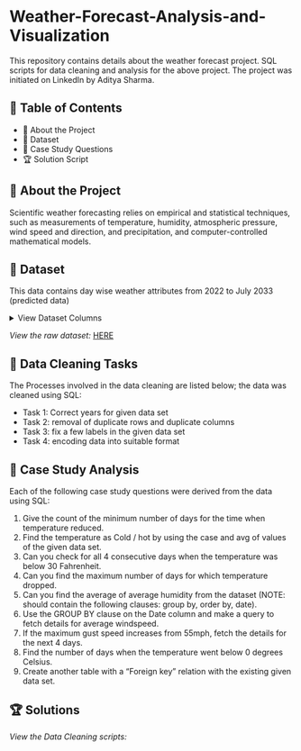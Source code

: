 # Weather-Forecast-Analysis-and-Visualization
This repository contains details about the weather forecast project. SQL scripts for data cleaning and analysis for the above project. The project was initiated on LinkedIn by Aditya Sharma.


## :bookmark_tabs: Table of Contents
- 📝 About the Project
- 📂 Dataset
- 📙 Case Study Questions
- 🏆 Solution Script

## :memo: About the Project
Scientific weather forecasting relies on empirical and statistical techniques, such as measurements of temperature, humidity, atmospheric pressure, wind speed and direction, and precipitation, and computer-controlled mathematical models.


## :open_file_folder: Dataset
This data contains day wise weather attributes from 2022 to July 2033 (predicted data)

 <details><summary>View Dataset Columns</summary>
 <p> 
 
  Columns are as follows :
   - [ ] Date
   - [ ] Average temperature (°F)
   - [ ] Average humidity (%)
   - [ ] Average dewpoint (°F)
   - [ ] Average barometer (in)
   - [ ] Average windspeed (mph)
   - [ ] Average gust speed (mph)
   - [ ] Average direction (°degree)
   - [ ] Rainfall for month (in)
   - [ ] Rainfall for year (in)
   - [ ] Maximum rain per minute
   - [ ] Maximum temperature (°F)
   - [ ] Minimum temperature (°F)
   - [ ] Maximum humidity (%)
   - [ ] Minimum humidity (%)
   - [ ] Maximum pressure
   - [ ] Minimum pressure
   - [ ] Maximum wind speed (mph)
   - [ ] Maximum gust speed (mph)
   - [ ] Maximum heat index (°F)
</p>
</details>

*View the raw dataset:* [HERE](https://github.com/diekololababs/Weather-Forecast-Analysis-and-Visualization/blob/main/weather_dataset%20(raw_data)%20.xls)

## :closed_book: Data Cleaning Tasks
The Processes involved in the data cleaning are listed below; the data was cleaned using SQL:

 - Task 1: Correct years for given data set  
 - Task 2: removal of duplicate rows and duplicate columns
 - Task 3: fix a few labels in the given data set 
 - Task 4: encoding data into suitable format

## :closed_book: Case Study Analysis
Each of the following case study questions were derived from the data using SQL:

  1. Give the count of the minimum number of days for the time when temperature reduced.
  2. Find the temperature as Cold / hot by using the case and avg of values of the given data set.
  3. Can you check for all 4 consecutive days when the temperature was below 30 Fahrenheit.
  4. Can you find the maximum number of days for which temperature dropped.
  5. Can you find the average of average humidity from the dataset (NOTE: should contain the following clauses: group by, order by, date).
  6. Use the GROUP BY clause on the Date column and make a query to fetch details for average windspeed.
  7. If the maximum gust speed increases from 55mph, fetch the details for the next 4 days.
  8. Find the number of days when the temperature went below 0 degrees Celsius.
  9. Create another table with a “Foreign key” relation with the existing given data set.


 ## 	:trophy: Solutions
 *View the Data Cleaning scripts:* 
